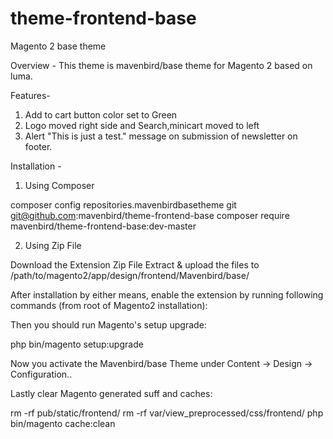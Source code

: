 # theme-frontend-base
Magento 2 base theme

Overview - 
This theme is mavenbird/base theme for Magento 2 based on luma.

Features-
1. Add to cart button color set to Green
2. Logo moved right side and Search,minicart moved to left
3. Alert "This is just a test." message on submission of newsletter on footer.

Installation - 
1. Using Composer

composer config repositories.mavenbirdbasetheme git git@github.com:mavenbird/theme-frontend-base 
composer require mavenbird/theme-frontend-base:dev-master

2. Using Zip File

Download the Extension Zip File
Extract & upload the files to /path/to/magento2/app/design/frontend/Mavenbird/base/

After installation by either means, enable the extension by running following commands (from root of Magento2 installation):

Then you should run Magento's setup upgrade:

php bin/magento setup:upgrade

Now you activate the Mavenbird/base Theme under Content -> Design -> Configuration..

Lastly clear Magento generated suff and caches:

rm -rf pub/static/frontend/
rm -rf var/view_preprocessed/css/frontend/
php bin/magento cache:clean


